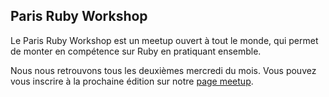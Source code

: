 ## Paris Ruby Workshop

Le Paris Ruby Workshop est un meetup ouvert à tout le monde, qui permet de monter en compétence sur Ruby en pratiquant ensemble.

Nous nous retrouvons tous les deuxièmes mercredi du mois. Vous pouvez vous inscrire à la prochaine édition sur notre [page meetup](https://www.meetup.com/fr-FR/Paris-Ruby-Workshop/).
